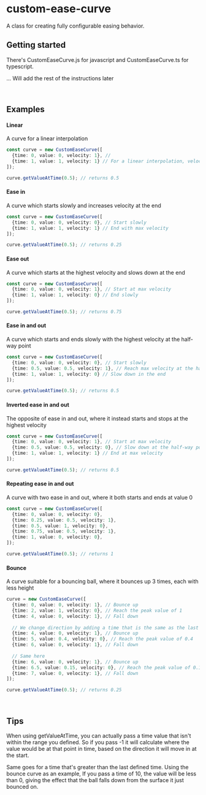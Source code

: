 # custom-ease-curve

A class for creating fully configurable easing behavior.

## Getting started

There's CustomEaseCurve.js for javascript and CustomEaseCurve.ts for typescript.

... Will add the rest of the instructions later

<br>

## Examples

#### Linear

A curve for a linear interpolation
``` typescript
const curve = new CustomEaseCurve([
  {time: 0, value: 0, velocity: 1}, // 
  {time: 1, value: 1, velocity: 1} // For a linear interpolation, velocity can be any value as long as it's the same for both
]);

curve.getValueAtTime(0.5); // returns 0.5
```

#### Ease in

A curve which starts slowly and increases velocity at the end
``` typescript
const curve = new CustomEaseCurve([
  {time: 0, value: 0, velocity: 0}, // Start slowly
  {time: 1, value: 1, velocity: 1} // End with max velocity
]);

curve.getValueAtTime(0.5); // returns 0.25
```

#### Ease out

A curve which starts at the highest velocity and slows down at the end
``` typescript
const curve = new CustomEaseCurve([
  {time: 0, value: 0, velocity: 1}, // Start at max velocity
  {time: 1, value: 1, velocity: 0} // End slowly
]);

curve.getValueAtTime(0.5); // returns 0.75
```

#### Ease in and out

A curve which starts and ends slowly with the highest velocity at the half-way point
``` typescript
const curve = new CustomEaseCurve([
  {time: 0, value: 0, velocity: 0}, // Start slowly
  {time: 0.5, value: 0.5, velocity: 1}, // Reach max velocity at the half-way point
  {time: 1, value: 1, velocity: 0} // Slow down in the end
]);

curve.getValueAtTime(0.5); // returns 0.5
```

#### Inverted ease in and out

The opposite of ease in and out, where it instead starts and stops at the highest velocity
``` typescript
const curve = new CustomEaseCurve([
  {time: 0, value: 0, velocity: 1}, // Start at max velocity
  {time: 0.5, value: 0.5, velocity: 0}, // Slow down at the half-way point
  {time: 1, value: 1, velocity: 1} // End at max velocity
]);

curve.getValueAtTime(0.5); // returns 0.5
```

#### Repeating ease in and out

A curve with two ease in and out, where it both starts and ends at value 0
``` typescript
const curve = new CustomEaseCurve([
  {time: 0, value: 0, velocity: 0},
  {time: 0.25, value: 0.5, velocity: 1},
  {time: 0.5, value: 1, velocity: 0},
  {time: 0.75, value: 0.5, velocity: 1},
  {time: 1, value: 0, velocity: 0},
]);

curve.getValueAtTime(0.5); // returns 1
```

#### Bounce

A curve suitable for a bouncing ball, where it bounces up 3 times, each with less height
``` typescript
curve = new CustomEaseCurve([
  {time: 0, value: 0, velocity: 1}, // Bounce up
  {time: 2, value: 1, velocity: 0}, // Reach the peak value of 1
  {time: 4, value: 0, velocity: 1}, // Fall down
  
  // We change direction by adding a time that is the same as the last
  {time: 4, value: 0, velocity: 1}, // Bounce up
  {time: 5, value: 0.4, velocity: 0}, // Reach the peak value of 0.4
  {time: 6, value: 0, velocity: 1}, // Fall down
  
  // Same here
  {time: 6, value: 0, velocity: 1}, // Bounce up
  {time: 6.5, value: 0.15, velocity: 0}, // Reach the peak value of 0.15
  {time: 7, value: 0, velocity: 1}, // Fall down
]);

curve.getValueAtTime(0.5); // returns 0.25
```

<br>

## Tips

When using getValueAtTime, you can actually pass a time value that isn't within the range you defined. So if you pass -1 it will calculate where the value would be at that point in time, based on the direction it will move in at the start.

Same goes for a time that's greater than the last defined time. Using the bounce curve as an example, If you pass a time of 10, the value will be less than 0, giving the effect that the ball falls down from the surface it just bounced on.
